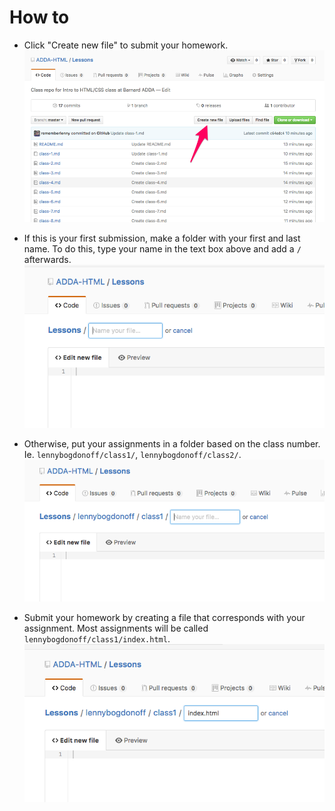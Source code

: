 # How to

- Click "Create new file" to submit your homework.
![](https://github.com/ADDA-HTML/Lessons/blob/master/assignments/1newfile.png?raw=true)

- If this is your first submission, make a folder with your first and last name. To do this, type your name in the text box above and add a `/` afterwards.
![](https://github.com/ADDA-HTML/Lessons/blob/master/assignments/2namefile.png?raw=true)

- Otherwise, put your assignments in a folder based on the class number. Ie. `lennybogdonoff/class1/`, `lennybogdonoff/class2/`. 
![](https://github.com/ADDA-HTML/Lessons/blob/master/assignments/3folder.png?raw=true)

- Submit your homework by creating a file that corresponds with your assignment. Most assignments will be called `lennybogdonoff/class1/index.html`. 
![](https://github.com/ADDA-HTML/Lessons/blob/master/assignments/4namefile.png?raw=true)

